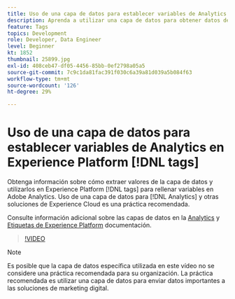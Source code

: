 ```yaml
---
title: Uso de una capa de datos para establecer variables de Analytics en Experience Platform [!DNL tags]
description: Aprenda a utilizar una capa de datos para obtener datos de Analytics y otras soluciones de Experience Cloud.
feature: Tags
topics: Development
role: Developer, Data Engineer
level: Beginner
kt: 1852
thumbnail: 25899.jpg
exl-id: 408ceb47-df05-4456-85bb-0ef2798a05a5
source-git-commit: 7c9c1da81fac391f030c6a39a81d039a5b084f63
workflow-type: tm+mt
source-wordcount: '126'
ht-degree: 29%

---
```


# Uso de una capa de datos para establecer variables de Analytics en Experience Platform [!DNL tags]

Obtenga información sobre cómo extraer valores de la capa de datos y utilizarlos en Experience Platform [!DNL tags] para rellenar variables en Adobe Analytics. Uso de una capa de datos para [!DNL Analytics] y otras soluciones de Experience Cloud es una práctica recomendada.

Consulte información adicional sobre las capas de datos en la [Analytics](https://experienceleague.adobe.com/docs/analytics/implementation/prepare/data-layer.html?lang=es) y [Etiquetas de Experience Platform](https://experienceleague.adobe.com/docs/experience-platform/tags/extensions/client/client-data-layer/overview.html) documentación.

>[!VIDEO](https://video.tv.adobe.com/v/25899/?quality=12&learn=on)

>[!NOTE]
>
>Es posible que la capa de datos específica utilizada en este vídeo no se considere una práctica recomendada para su organización. La práctica recomendada es utilizar una capa de datos para enviar datos importantes a las soluciones de marketing digital.
